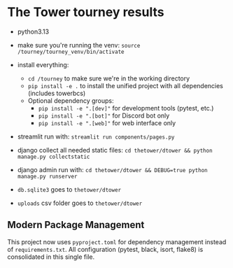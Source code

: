 # The Tower tourney results
- python3.13

- make sure you're running the venv: `source /tourney/tourney_venv/bin/activate`

- install everything:
    - `cd /tourney` to make sure we're in the working directory
    - `pip install -e .` to install the unified project with all dependencies (includes towerbcs)
    - Optional dependency groups:
        - `pip install -e ".[dev]"` for development tools (pytest, etc.)
        - `pip install -e ".[bot]"` for Discord bot only
        - `pip install -e ".[web]"` for web interface only

- streamlit run with: `streamlit run components/pages.py`

- django collect all needed static files: `cd thetower/dtower && python manage.py collectstatic`
- django admin run with: `cd thetower/dtower && DEBUG=true python manage.py runserver`

- `db.sqlite3` goes to `thetower/dtower`
- `uploads` csv folder goes to `thetower/dtower`

## Modern Package Management

This project now uses `pyproject.toml` for dependency management instead of `requirements.txt`.
All configuration (pytest, black, isort, flake8) is consolidated in this single file.
